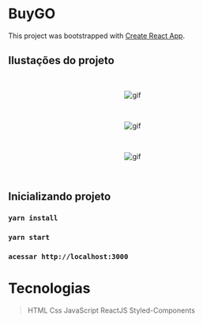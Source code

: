 # BuyGO

This project was bootstrapped with [Create React App](https://github.com/facebook/create-react-app).

## Ilustações do projeto

<br/>

<p align="center">
    <img src="https://user-images.githubusercontent.com/65923385/181354683-3c6b9479-b101-494f-8321-6112ce5eaa3e.gif" alt="gif" />
</p>

<br/>

<p align="center">
    <img src="https://user-images.githubusercontent.com/65923385/181354671-e1355b3b-44fb-4df0-b899-30467dd31dd3.gif" alt="gif" />
</p>

<br/>

<p align="center">
    <img src="https://user-images.githubusercontent.com/65923385/181354660-14e83fe4-0ec9-4ae4-9247-3b6a6bddc555.gif" alt="gif" />
</p>

<br/>

## Inicializando projeto

### `yarn install`

### `yarn start`

### `acessar http://localhost:3000`

# Tecnologias

> HTML
> Css
> JavaScript
> ReactJS
> Styled-Components


